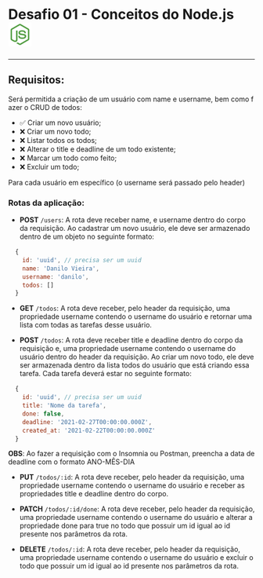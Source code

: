 # Desafio 01 - Conceitos do Node.js ![](./node.png)

---

## Requisitos:

Será permitida a criação de um usuário com name e username, bem como fazer o CRUD de todos:

- ✅ Criar um novo usuário;
- ❌ Criar um novo todo;
- ❌ Listar todos os todos;
- ❌ Alterar o title e deadline de um todo existente;
- ❌ Marcar um todo como feito;
- ❌ Excluir um todo;

Para cada usuário em específico (o username será passado pelo header)

### Rotas da aplicação:

- **POST** `/users`: A rota deve receber name, e username dentro do corpo da requisição. Ao cadastrar um novo usuário, ele deve ser armazenado dentro de um objeto no seguinte formato:

```js
  {
    id: 'uuid', // precisa ser um uuid
    name: 'Danilo Vieira',
    username: 'danilo',
    todos: []
  }
```

- **GET** `/todos`: A rota deve receber, pelo header da requisição, uma propriedade username contendo o username do usuário e retornar uma lista com todas as tarefas desse usuário.

- **POST** `/todos`: A rota deve receber title e deadline dentro do corpo da requisição e, uma propriedade username contendo o username do usuário dentro do header da requisição. Ao criar um novo todo, ele deve ser armazenada dentro da lista todos do usuário que está criando essa tarefa. Cada tarefa deverá estar no seguinte formato:

```js
  {
    id: 'uuid', // precisa ser um uuid
    title: 'Nome da tarefa',
    done: false,
    deadline: '2021-02-27T00:00:00.000Z',
    created_at: '2021-02-22T00:00:00.000Z'
  }
```

**OBS**: Ao fazer a requisição com o Insomnia ou Postman, preencha a data de deadline com o formato ANO-MÊS-DIA

- **PUT** `/todos/:id`: A rota deve receber, pelo header da requisição, uma propriedade username contendo o username do usuário e receber as propriedades title e deadline dentro do corpo.

- **PATCH** `/todos/:id/done`: A rota deve receber, pelo header da requisição, uma propriedade username contendo o username do usuário e alterar a propriedade done para true no todo que possuir um id igual ao id presente nos parâmetros da rota.

- **DELETE** `/todos/:id`: A rota deve receber, pelo header da requisição, uma propriedade username contendo o username do usuário e excluir o todo que possuir um id igual ao id presente nos parâmetros da rota.
